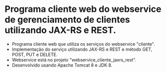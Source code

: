 # Programa cliente web do webservice de gerenciamento de clientes utilizando JAX-RS e REST.

- Programa cliente web que utiliza os serviços do webservice "cliente".
- Implementação do serviço utilizando JAX-RS e REST e método GET, POST, PUT e DELETE.
- Webservice está no projeto "webservice_cliente_jaxrs_rest".
- Desenvolvido usando Apache Tomcat 8 e JDK 8.